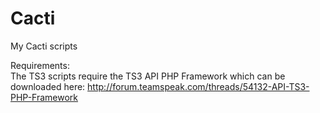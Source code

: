 # Cacti
My Cacti scripts

Requirements:<br>
The TS3 scripts require the TS3 API PHP Framework which can be downloaded here:
http://forum.teamspeak.com/threads/54132-API-TS3-PHP-Framework
